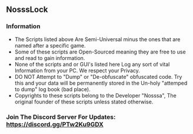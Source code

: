 ## NosssLock

### Information
* The Scripts listed above Are Semi-Universal minus the ones that are named after a specific game.
* Some of these scripts are Open-Sourced meaning they are free to use and read to gain information.
* None of the scripts and or GUI's listed here Log any sort of vital Information from your PC. We respect your Privacy.
* DO NOT Attempt to "Dump" or "De-obfuscate" obfuscated code. Try this and your data will be permanently stored in the Un-holy "attemped to dump" log book (bad place).
* Copyrights to these scripts belong to the Developer "Nosssa", The original founder of these scripts unless stated otherwise.

### Join The Discord Server For Updates: https://discord.gg/PTw2Ku9GDX
